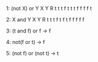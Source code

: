 1:
  (not X) or Y
  X  Y  R
  t  t  t
  f  t  t
  t  f  f
  f  f  t

2:
  X and Y
  X   Y   R
  t   t   t
  f   t   f
  t   f   f
  f   f   f
  
3:
  (t and f) or f -> f

4:
  not(f or t) -> f
  
5:
  (not f) or (not t) -> t
